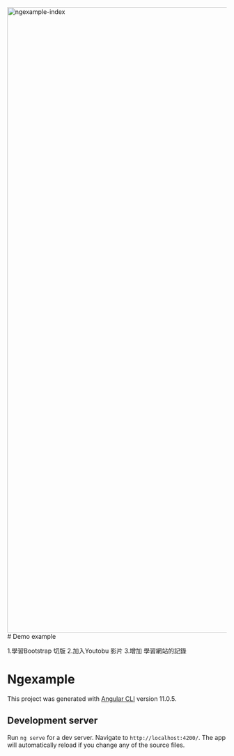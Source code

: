 <img width="1435" alt="ngexample-index" src="https://user-images.githubusercontent.com/46545987/110290548-daec5a00-8025-11eb-8163-2a79fcd21830.png">
# Demo example

1.學習Bootstrap 切版
2.加入Youtobu 影片
3.增加 學習網站的記錄

# Ngexample

This project was generated with [Angular CLI](https://github.com/angular/angular-cli) version 11.0.5.

## Development server

Run `ng serve` for a dev server. Navigate to `http://localhost:4200/`. The app will automatically reload if you change any of the source files.



